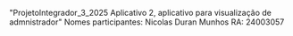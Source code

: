 "ProjetoIntegrador_3_2025 Aplicativo 2, aplicativo para visualização de admnistrador" 
Nomes participantes:
Nicolas Duran Munhos RA: 24003057
